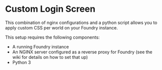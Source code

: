 # Custom Login Screen

This combination of nginx configurations and a python script allows you to apply custom CSS per world on your Foundry instance.

This setup requires the following components:

* A running Foundry instance
* An NGINX server configured as a reverse proxy for Foundry (see the wiki for details on how to set that up)
* Python 3